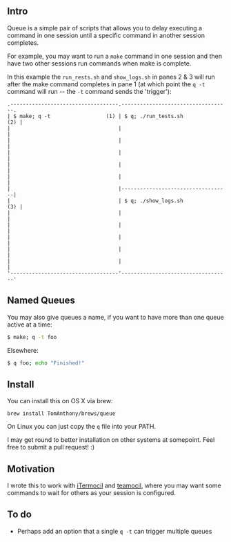 ## Intro

Queue is a simple pair of scripts that allows you to delay executing a command in one session until a specific command in another session completes.

For example, you may want to run a `make` command in one session and then have two other sessions run commands when make is complete.

In this example the `run_rests.sh` and `show_logs.sh` in panes 2 & 3 will run after the make command completes in pane 1 (at which point the `q -t` command will run -- the `-t` command sends the 'trigger'):

```
.-----------------------------------.-----------------------------------.
| $ make; q -t                  (1) | $ q; ./run_tests.sh           (2) |
|                                   |                                   |
|                                   |                                   |
|                                   |                                   |
|                                   |                                   |
|                                   |                                   |
|                                   |-----------------------------------|
|                                   | $ q; ./show_logs.sh           (3) |
|                                   |                                   |
|                                   |                                   |
|                                   |                                   |
|                                   |                                   |
|                                   |                                   |
'-----------------------------------'-----------------------------------'
```

## Named Queues

You may also give queues a name, if you want to have more than one queue active at a time:

```bash
$ make; q -t foo
```

Elsewhere:

```bash
$ q foo; echo "Finished!"
```

## Install

You can install this on OS X via brew:

	brew install TomAnthony/brews/queue

On Linux you can just copy the `q` file into your PATH.

I may get round to better installation on other systems at somepoint. Feel free to submit a pull request! :)

## Motivation

I wrote this to work with [iTermocil](https://github.com/TomAnthony/itermocil/) and [teamocil](https://github.com/remiprev/teamocil), where you may want some commands to wait for others as your session is configured.

## To do

- Perhaps add an option that a single `q -t` can trigger multiple queues